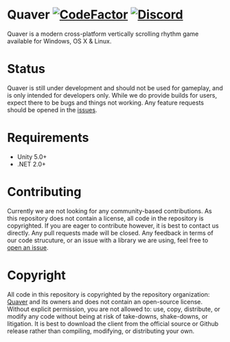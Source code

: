 # Quaver [![CodeFactor](https://www.codefactor.io/repository/github/swan/quaver/badge)](https://www.codefactor.io/repository/github/swan/quaver) [![Discord](https://discordapp.com/api/guilds/354206121386573824/widget.png?style=shield)](https://discord.gg/nJa8VFr)
Quaver is a modern cross-platform vertically scrolling rhythm game available for Windows, OS X & Linux.

# Status
Quaver is still under development and should not be used for gameplay, and is only intended for developers only. While we do provide builds for users, expect there to be bugs and things not working. Any feature requests should be opened in the [issues](https://github.com/Swan/Quaver/issues).

# Requirements
* Unity 5.0+
* .NET 2.0+

# Contributing 
Currently we are not looking for any community-based contributions. As this repository does not contain a license, all code in the repository is copyrighted. If you are eager to contribute however, it is best to contact us directly. Any pull requests made will be closed. Any feedback in terms of our code strucuture, or an issue with a library we are using, feel free to [open an issue](https://github.com/Swan/Quaver/issues).

# Copyright
All code in this repository is copyrighted by the repository organization: [Quaver](https://github.com/Quaver) and its owners and does not contain an open-source license. Without explicit permission, you are not allowed to: use, copy, distribute, or modify any code without being at risk of take-downs, shake-downs, or litigation. It is best to download the client from the official source or Github release rather than compiling, modifying, or distributing your own. 
